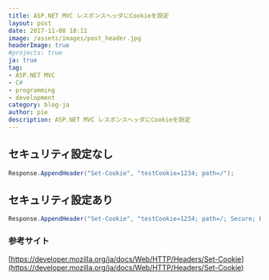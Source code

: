 ```yaml
---
title: ASP.NET MVC レスポンスヘッダにCookieを設定
layout: post
date: 2017-11-08 18:11
image: /assets/images/post_header.jpg
headerImage: true
#projects: true
ja: true
tag:
- ASP.NET MVC
- C#
- programming
- development
category: blog-ja
author: pie
description: ASP.NET MVC レスポンスヘッダにCookieを設定
---
```


## セキュリティ設定なし

```cs
Response.AppendHeader("Set-Cookie", "testCookie=1234; path=/");
```

## セキュリティ設定あり

```cs
Response.AppendHeader("Set-Cookie", "testCookie=1234; path=/; Secure; HttpOnly");
```

### 参考サイト
[https://developer.mozilla.org/ja/docs/Web/HTTP/Headers/Set-Cookie](https://developer.mozilla.org/ja/docs/Web/HTTP/Headers/Set-Cookie)
